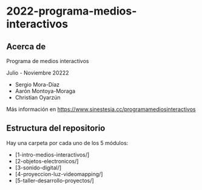 # 2022-programa-medios-interactivos

## Acerca de

Programa de medios interactivos

Julio - Noviembre 20222

* Sergio Mora-Díaz
* Aarón Montoya-Moraga
* Christian Oyarzún

Más información en https://www.sinestesia.cc/programamediosinteractivos

## Estructura del repositorio

Hay una carpeta por cada uno de los 5 módulos:

* [1-intro-medios-interactivos/]
* [2-objetos-electronicos/]
* [3-sonido-digital/]
* [4-proyeccion-luz-videomapping/]
* [5-taller-desarrollo-proyectos/]
